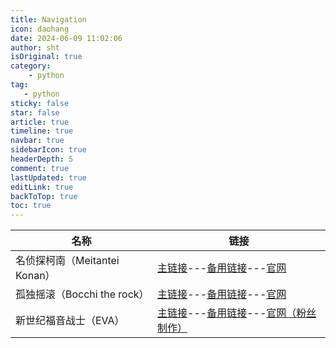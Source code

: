```yaml
---
title: Navigation
icon: daohang
date: 2024-06-09 11:02:06
author: sht
isOriginal: true
category: 
    - python
tag:
   - python
sticky: false
star: false
article: true
timeline: true
navbar: true
sidebarIcon: true
headerDepth: 5
comment: true
lastUpdated: true
editLink: true
backToTop: true
toc: true
---
```


| 名称 | 链接 |
| --- | --- |
|名侦探柯南（Meitantei Konan） |[主链接](https://bloggersht.com.cn/anime/kenan.html)---[备用链接](https://0x101008-github-io.vercel.app/anime/kenan.html)---[官网](https://www.conan-portal.com/)|
|孤独摇滚（Bocchi the rock）|[主链接](https://bloggersht.com.cn/anime/bochi_the_rock.html)---[备用链接](https://0x101008-github-io.vercel.app/anime/bochi_the_rock.html)---[官网](https://bocchi.rocks/)|https://bloggersht.com.cn/anime/bochi_the_rock.html
|新世纪福音战士（EVA）|[主链接](https://bloggersht.com.cn/anime/EVA.html)---[备用链接](https://0x101008-github-io.vercel.app/anime/EVA.html)---[官网（粉丝制作）](https://www.eva-all.com/)|


